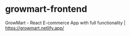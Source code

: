 # growmart-frontend
GrowMart - React E-commerce App with full functionality | https://growmart.netlify.app/
